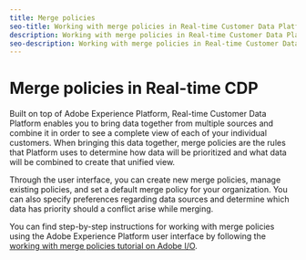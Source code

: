 ```yaml
---
title: Merge policies
seo-title: Working with merge policies in Real-time Customer Data Platform
description: Working with merge policies in Real-time Customer Data Platform
seo-description: Working with merge policies in Real-time Customer Data Platform
---
```


# Merge policies in Real-time CDP

Built on top of Adobe Experience Platform, Real-time Customer Data Platform enables you to bring data together from multiple sources and combine it in order to see a complete view of each of your individual customers. When bringing this data together, merge policies are the rules that Platform uses to determine how data will be prioritized and what data will be combined to create that unified view.

Through the user interface, you can create new merge policies, manage existing policies, and set a default merge policy for your organization. You can also specify preferences regarding data sources and determine which data has priority should a conflict arise while merging.

You can find step-by-step instructions for working with merge policies using the Adobe Experience Platform user interface by following the [working with merge policies tutorial on Adobe I/O](https://www.adobe.io/apis/experienceplatform/home/tutorials/alltutorials.html#!api-specification/markdown/narrative/tutorials/merge_policies/create-merge-policies.md).

